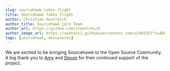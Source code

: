 ```yaml
---
slug: sourcehawk-takes-flight
title: Sourcehawk Takes Flight
author: Christian Oestreich
author_title: Sourcehawk Core Team
author_url: https://github.com/ctoestreich
author_image_url: https://avatars2.githubusercontent.com/u/691357?s=460
tags: [sourcehawk, docusaurus]
---
```


We are excited to be bringing Sourcehawk to the Open Source Community.  A big thank you to [Amy](https://github.com/amyschoen) and [Devon](https://github.com/PseudoCoding) for their continued support of the project. 
